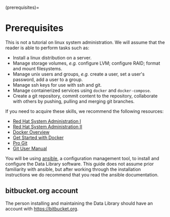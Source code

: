 (prerequisites)=

# Prerequisites

This is not a tutorial on linux system administration. We will assume that the
reader is able to perform tasks such as:

* Install a linux distribution on a server.
* Manage storage volumes, *e.g.* configure LVM; configure RAID; format and mount
  filesystems.
* Manage unix users and groups, *e.g.* create a user, set a user's password, add
  a user to a group.
* Manage ssh keys for use with ssh and git.
* Manage containerized services using `docker` and `docker-compose`.
* Create a git repository, commit content to the repository, collaborate with
  others by pushing, pulling and merging git branches.

If you need to acquire these skills, we recommend the following resources:

* [Red Hat System Administration I](https://www.redhat.com/en/services/training/rh124-red-hat-system-administration-i)
* [Red Hat System Administration II](https://www.redhat.com/en/services/training/rh134-red-hat-system-administration-ii)
* [Docker Overview](https://docs.docker.com/get-started/overview/)
* [Get Started with Docker](https://docs.docker.com/guides/get-started/)
* [Pro Git](https://git-scm.com/book/en/v2)
* [Git User Manual](https://git-scm.com/docs/user-manual)

You will be using [ansible](https://docs.ansible.com/ansible_community.html), a
configuration management tool, to install and configure the Data Library
software. This guide does not assume prior familiarity with ansible, but after
working through the installation instructions we do recommend that you read the
ansible documentation.

## bitbucket.org account

The person installing and maintaining the Data Library should have an account with https://bitbucket.org.
